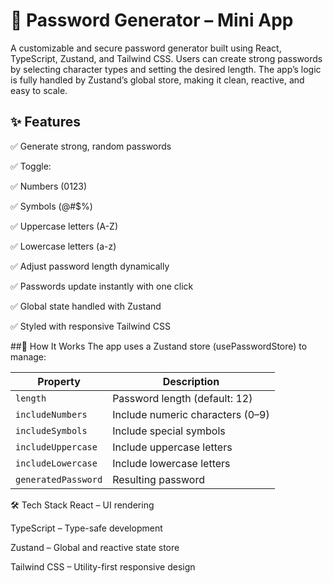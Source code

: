 # 🔐 Password Generator – Mini App
A customizable and secure password generator built using React, TypeScript, Zustand, and Tailwind CSS. Users can create strong passwords by selecting character types and setting the desired length. The app’s logic is fully handled by Zustand’s global store, making it clean, reactive, and easy to scale.

## ✨ Features
✅ Generate strong, random passwords

✅ Toggle:

✅ Numbers (0123)

✅ Symbols (@#$%)

✅ Uppercase letters (A-Z)

✅ Lowercase letters (a-z)

✅ Adjust password length dynamically

✅ Passwords update instantly with one click

✅ Global state handled with Zustand

✅ Styled with responsive Tailwind CSS

##🧠 How It Works
The app uses a Zustand store (usePasswordStore) to manage:

| Property            | Description                      |
| ------------------- | -------------------------------- |
| `length`            | Password length (default: 12)    |
| `includeNumbers`    | Include numeric characters (0–9) |
| `includeSymbols`    | Include special symbols          |
| `includeUppercase`  | Include uppercase letters        |
| `includeLowercase`  | Include lowercase letters        |
| `generatedPassword` | Resulting password               |

🛠 Tech Stack
React – UI rendering

TypeScript – Type-safe development

Zustand – Global and reactive state store

Tailwind CSS – Utility-first responsive design
